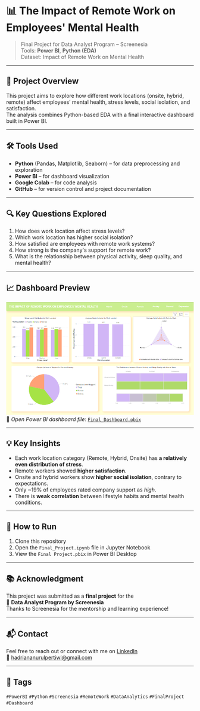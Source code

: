 # 📊 The Impact of Remote Work on Employees' Mental Health

> Final Project for Data Analyst Program – Screenesia  
> Tools: **Power BI**, **Python (EDA)**  
> Dataset: Impact of Remote Work on Mental Health

---

## 📌 Project Overview

This project aims to explore how different work locations (onsite, hybrid, remote) affect employees’ mental health, stress levels, social isolation, and satisfaction.  
The analysis combines Python-based EDA with a final interactive dashboard built in Power BI.

---

## 🛠️ Tools Used

- **Python** (Pandas, Matplotlib, Seaborn) – for data preprocessing and exploration  
- **Power BI** – for dashboard visualization  
- **Google Colab** – for code analysis  
- **GitHub** – for version control and project documentation

---

## 🔍 Key Questions Explored

1. How does work location affect stress levels?  
2. Which work location has higher social isolation?  
3. How satisfied are employees with remote work systems?  
4. How strong is the company's support for remote work?  
5. What is the relationship between physical activity, sleep quality, and mental health?

---

## 📈 Dashboard Preview

![Dashboard Screenshot](https://github.com/onenonlytw/The-Impact-of-Remote-Work-on-Employees-Mental-Health/blob/main/Dashboard.png)  
🔗 *Open Power BI dashboard file*: [`Final_Dashboard.pbix`](https://github.com/onenonlytw/The-Impact-of-Remote-Work-on-Employees-Mental-Health/blob/main/Final%20Project.pbix)

---

## 💡 Key Insights

- Each work location category (Remote, Hybrid, Onsite) has **a relatively even distribution of stress**.
- Remote workers showed **higher satisfaction**.   
- Onsite and hybrid workers show **higher social isolation**, contrary to expectations.  
- Only ~19% of employees rated company support as *high*.  
- There is **weak correlation** between lifestyle habits and mental health conditions.

---

## 🚀 How to Run

1. Clone this repository  
2. Open the `Final_Project.ipynb` file in Jupyter Notebook  
3. View the `Final Project.pbix` in Power BI Desktop

---

## 📚 Acknowledgment

This project was submitted as a **final project** for the  
📘 **Data Analyst Program by Screenesia**  
Thanks to Screenesia for the mentorship and learning experience!

---

## 📬 Contact

Feel free to reach out or connect with me on [LinkedIn](https://linkedin.com/in/hadriana-nurul-pertiwi/)  
📧 hadriananurulpertiwi@gmail.com

---

## 🔖 Tags

`#PowerBI` `#Python` `#Screenesia` `#RemoteWork` `#DataAnalytics` `#FinalProject` `#Dashboard`
